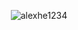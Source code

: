 <p align="center"> <img src="https://github-readme-stats.vercel.app/api?username=alexhe1234&show_icons=true&theme=gotham" alt="alexhe1234" />
